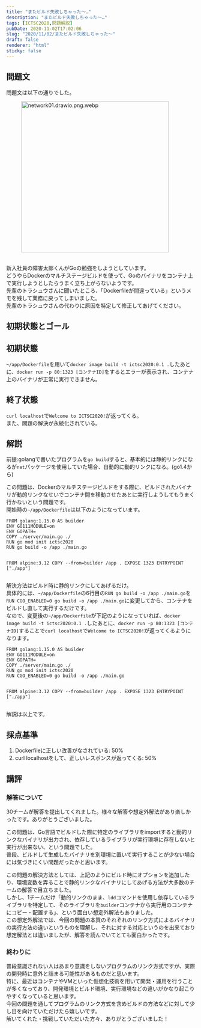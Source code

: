 ```yaml
---
title: "またビルド失敗しちゃった～…"
description: "またビルド失敗しちゃった～…"
tags: [ICTSC2020,問題解説]
pubDate: 2020-11-02T17:02:06
slug: "2020/11/02/またビルド失敗しちゃった～"
draft: false
renderer: "html"
sticky: false
---
```



<h2>問題文</h2>



<p>問題文は以下の通りでした。</p>



<figure class="wp-block-image size-large"><img decoding="async" loading="lazy" width="393" height="402" src="/images/wp/2020/11/image-1.png.webp" alt="network01.drawio.png.webp" class="wp-image-3202"/></figure>



<p>  <br>
  新入社員の障害太郎くんがGoの勉強をしようとしています。  <br>
  どうやらDockerのマルチステージビルドを使って、Goのバイナリをコンテナ上で実行しようとしたらうまく立ち上がらないようです。  <br>
  先輩のトラシュウさんに聞いたところ、「Dockerfileが間違っている」というメモを残して業務に戻ってしまいました。  <br>
  先輩のトラシュウさんの代わりに原因を特定して修正してあげてください。</p>



<h2>初期状態とゴール</h2>



<h2>初期状態</h2>



<p><code>~/app/Dockerfile</code>を用いて<code>docker image build -t ictsc2020:0.1 .</code>したあとに、<code>docker run -p 80:1323 [コンテナID]</code>をするとエラーが表示され、コンテナ上のバイナリが正常に実行できません。  </p>



<h2>終了状態</h2>



<p><code>curl localhost</code>で<code>Welcome to ICTSC2020!</code>が返ってくる。<br>
また、問題の解決が永続化されている。</p>



<h2>解説</h2>



<p>前提:golangで書いたプログラムを<code>go build</code>すると、基本的には静的リンクになるが<code>net</code>パッケージを使用していた場合、自動的に動的リンクになる。(go1.4から)  </p>



<p>この問題は、Dockerのマルチステージビルドをする際に、ビルドされたバイナリが動的リンクなせいでコンテナ間を移動させたあとに実行しようしてもうまく行かないという問題です。  <br>
開始時の<code>~/app/Dockerfile</code>は以下のようになっています。  </p>


<div class="wp-block-syntaxhighlighter-code "><pre><code>FROM golang:1.15.0 AS builder
ENV GO111MODULE=on
ENV GOPATH=
COPY ./server/main.go ./
RUN go mod init ictsc2020
RUN go build -o /app ./main.go


FROM alpine:3.12
COPY --from=builder /app .
EXPOSE 1323
ENTRYPOINT &#91;&quot;./app&quot;]</code></pre></div>


<p>解決方法はビルド時に静的リンクにしてあげるだけ。  <br>
具体的には、<code>~/app/Dockerfile</code>の6行目の<code>RUN go build -o /app ./main.go</code>を<code>RUN CGO_ENABLED=0 go build -o /app ./main.go</code>に変更してから、コンテナをビルドし直して実行するだけです。<br>
なので、変更後の<code>~/app/Dockerfile</code>が下記のようになっていれば、<code>docker image build -t ictsc2020:0.1 .</code>したあとに、<code>docker run -p 80:1323 [コンテナID]</code>することで<code>curl localhost</code>で<code>Welcome to ICTSC2020!</code>が返ってくるようになります。  </p>


<div class="wp-block-syntaxhighlighter-code "><pre><code>FROM golang:1.15.0 AS builder
ENV GO111MODULE=on
ENV GOPATH=
COPY ./server/main.go ./
RUN go mod init ictsc2020
RUN CGO_ENABLED=0 go build -o /app ./main.go


FROM alpine:3.12
COPY --from=builder /app .
EXPOSE 1323
ENTRYPOINT &#91;&quot;./app&quot;]</code></pre></div>


<p>解説は以上です。</p>



<h2>採点基準</h2>



<ol><li>Dockerfileに正しい改善がなされている: 50%</li><li>curl localhostをして、正しいレスポンスが返ってくる: 50%</li></ol>



<h2>講評</h2>



<h3>解答について</h3>



<p>30チームが解答を提出してくれました。様々な解答や想定外解法があり楽しかったです。ありがとうございました。  </p>



<p>この問題は、Go言語でビルドした際に特定のライブラリをimportすると動的リンクなバイナリが出力され、依存しているライブラリが実行環境に存在しないと実行が出来ない、という問題でした。  <br>
 普段、ビルドして生成したバイナリを別環境に置いて実行することが少ない場合には気づきにくい問題だったかと思います。  </p>



<p>この問題の解決方法としては、上記のようにビルド時にオプションを追加したり、環境変数を弄ることで静的リンクなバイナリにしてあげる方法が大多数のチームの解答で目立ちました。   <br>
 しかし、1チームだけ「動的リンクのまま、<code>ldd</code>コマンドを使用し依存しているライブラリを特定して、そのライブラリを<code>builder</code>コンテナから実行用のコンテナにコピー・配置する」、という面白い想定外解法もありました。  <br>
 この想定外解法では、今回の問題の本質のそれぞれのリンク方式によるバイナリの実行方法の違いというものを理解し、それに対する対応というのを出来ており想定解法とは違いましたが、解答を読んでいてとても面白かったです。  </p>



<h3>終わりに</h3>



<p>普段意識されない人はあまり意識をしないプログラムのリンク方式ですが、実際の開発時に意外と詰まる可能性があるものだと思います。  <br>
 特に、最近はコンテナやVMといった仮想化技術を用いて開発・運用を行うことが多くなっており、開発環境とビルド環境、実行環境などの違いがかなり起こりやすくなっていると思います。  <br>
 今回の問題を通してプログラムのリンク方式を含めビルドの方法などに対して少し目を向けていただけたら嬉しいです。  <br>
 解いてくれた・挑戦していただいた方々、ありがとうございました！</p>
